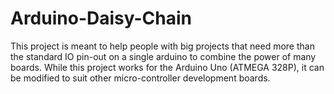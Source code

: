 # Arduino-Daisy-Chain
This project is meant to help people with big projects that need more than the standard IO pin-out on a single arduino to combine the power of many boards. While this project works for the Arduino Uno (ATMEGA 328P), it can be modified to suit other micro-controller development boards.
